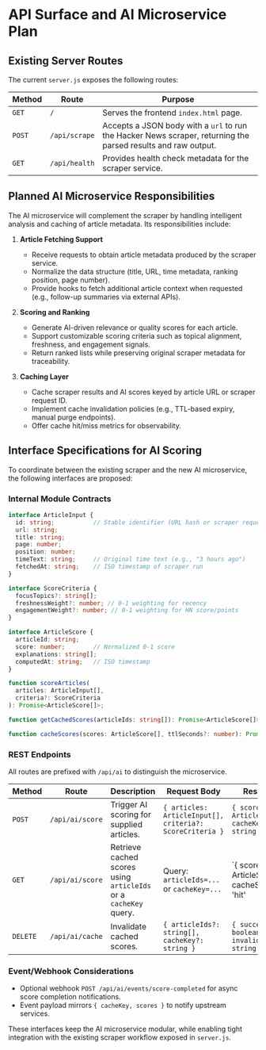 # API Surface and AI Microservice Plan

## Existing Server Routes
The current `server.js` exposes the following routes:

| Method | Route | Purpose |
| ------ | ----- | ------- |
| `GET` | `/` | Serves the frontend `index.html` page. |
| `POST` | `/api/scrape` | Accepts a JSON body with a `url` to run the Hacker News scraper, returning the parsed results and raw output. |
| `GET` | `/api/health` | Provides health check metadata for the scraper service. |

## Planned AI Microservice Responsibilities
The AI microservice will complement the scraper by handling intelligent analysis and caching of article metadata. Its responsibilities include:

1. **Article Fetching Support**
   - Receive requests to obtain article metadata produced by the scraper service.
   - Normalize the data structure (title, URL, time metadata, ranking position, page number).
   - Provide hooks to fetch additional article context when requested (e.g., follow-up summaries via external APIs).

2. **Scoring and Ranking**
   - Generate AI-driven relevance or quality scores for each article.
   - Support customizable scoring criteria such as topical alignment, freshness, and engagement signals.
   - Return ranked lists while preserving original scraper metadata for traceability.

3. **Caching Layer**
   - Cache scraper results and AI scores keyed by article URL or scraper request ID.
   - Implement cache invalidation policies (e.g., TTL-based expiry, manual purge endpoints).
   - Offer cache hit/miss metrics for observability.

## Interface Specifications for AI Scoring
To coordinate between the existing scraper and the new AI microservice, the following interfaces are proposed:

### Internal Module Contracts
```ts
interface ArticleInput {
  id: string;           // Stable identifier (URL hash or scraper request ID)
  url: string;
  title: string;
  page: number;
  position: number;
  timeText: string;     // Original time text (e.g., "3 hours ago")
  fetchedAt: string;    // ISO timestamp of scraper run
}

interface ScoreCriteria {
  focusTopics?: string[];
  freshnessWeight?: number; // 0-1 weighting for recency
  engagementWeight?: number; // 0-1 weighting for HN score/points
}

interface ArticleScore {
  articleId: string;
  score: number;        // Normalized 0-1 score
  explanations: string[];
  computedAt: string;   // ISO timestamp
}

function scoreArticles(
  articles: ArticleInput[],
  criteria?: ScoreCriteria
): Promise<ArticleScore[]>;

function getCachedScores(articleIds: string[]): Promise<ArticleScore[]>;

function cacheScores(scores: ArticleScore[], ttlSeconds?: number): Promise<void>;
```

### REST Endpoints
All routes are prefixed with `/api/ai` to distinguish the microservice.

| Method | Route | Description | Request Body | Response |
| ------ | ----- | ----------- | ------------ | -------- |
| `POST` | `/api/ai/score` | Trigger AI scoring for supplied articles. | `{ articles: ArticleInput[], criteria?: ScoreCriteria }` | `{ scores: ArticleScore[], cacheKey: string }` |
| `GET` | `/api/ai/score` | Retrieve cached scores using `articleIds` or a `cacheKey` query. | Query: `articleIds=...` or `cacheKey=...` | `{ scores: ArticleScore[], cacheStatus: 'hit' | 'miss' }` |
| `DELETE` | `/api/ai/cache` | Invalidate cached scores. | `{ articleIds?: string[], cacheKey?: string }` | `{ success: boolean, invalidated: string[] }` |

### Event/Webhook Considerations
- Optional webhook `POST /api/ai/events/score-completed` for async score completion notifications.
- Event payload mirrors `{ cacheKey, scores }` to notify upstream services.

These interfaces keep the AI microservice modular, while enabling tight integration with the existing scraper workflow exposed in `server.js`.
